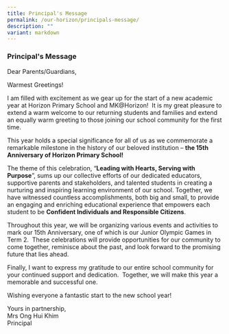 ```yaml
---
title: Principal's Message
permalink: /our-horizon/principals-message/
description: ""
variant: markdown
---
```

### **Principal's Message**


Dear Parents/Guardians,

Warmest Greetings!

I am filled with excitement as we gear up for the start of a new academic year at Horizon Primary School and MK@Horizon!  It is my great pleasure to extend a warm welcome to our returning students and families and extend an equally warm greeting to those joining our school community for the first time.

This year holds a special significance for all of us as we commemorate a remarkable milestone in the history of our beloved institution – **the 15th Anniversary of Horizon Primary School!**

The theme of this celebration, “**Leading with Hearts, Serving with Purpose**”, sums up our collective efforts of our dedicated educators, supportive parents and stakeholders, and talented students in creating a nurturing and inspiring learning environment of our school. Together, we have witnessed countless accomplishments, both big and small, to provide an engaging and enriching educational experience that empowers each student to be **Confident Individuals and Responsible Citizens**.

Throughout this year, we will be organizing various events and activities to mark our 15th Anniversary, one of which is our Junior Olympic Games in Term 2.  These celebrations will provide opportunities for our community to come together, reminisce about the past, and look forward to the promising future that lies ahead.

Finally, I want to express my gratitude to our entire school community for your continued support and dedication.  Together, we will make this year a memorable and successful one.

Wishing everyone a fantastic start to the new school year!

Yours in partnership,  
Mrs Ong Hui Khim  
Principal